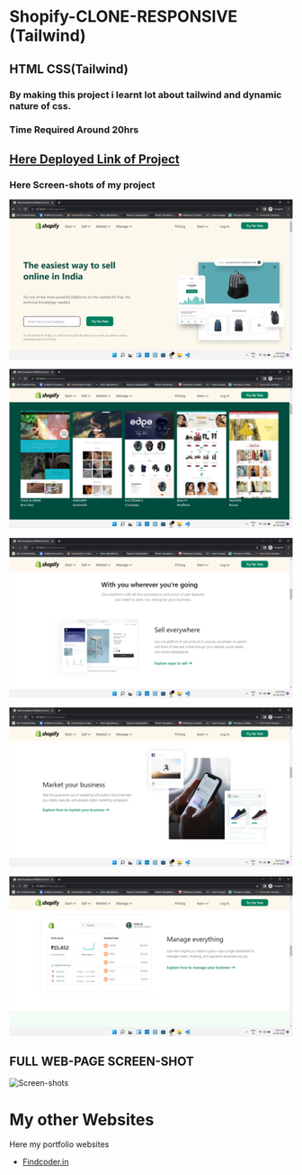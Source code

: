 # Shopify-CLONE-RESPONSIVE (Tailwind)
## **HTML** **CSS**(Tailwind)

### By making this project i learnt lot about tailwind and dynamic nature of css.

### Time Required Around **20hrs**

## **[Here Deployed Link of Project](https://thriving-sopapillas-143430.netlify.app "Shopify")**

### Here **Screen-shots** of my project

![Screen-shots](images/Screenshot%20(182).png)
 
 
![Screen-shots](images/Screenshot%20(183).png)
 

![Screen-shots](images/Screenshot%20(184).png)

![Screen-shots](images/Screenshot%20(185).png)

![Screen-shots](images/Screenshot%20(186).png)




## **FULL WEB-PAGE SCREEN-SHOT**

![Screen-shots](images/screenshot.png)


# My other Websites

Here my portfolio websites 

- [Findcoder.in](https://www.findcoder.io/u/raavan)
